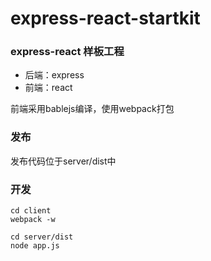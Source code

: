 # express-react-startkit

### express-react 样板工程  
* 后端：express  
* 前端：react  

前端采用bablejs编译，使用webpack打包

### 发布 

发布代码位于server/dist中

### 开发
```
cd client
webpack -w

cd server/dist
node app.js
```
